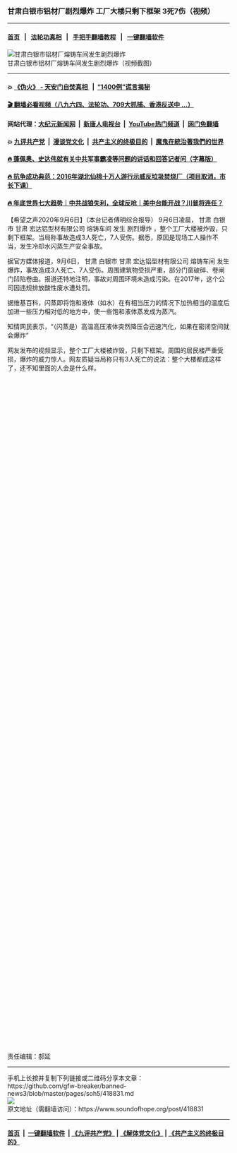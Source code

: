 ### 甘肃白银市铝材厂剧烈爆炸 工厂大楼只剩下框架 3死7伤（视频）
------------------------

#### [首页](https://github.com/gfw-breaker/banned-news3/blob/master/README.md) &nbsp;&nbsp;|&nbsp;&nbsp; [法轮功真相](https://github.com/begood0513/basic/blob/master/README.md)  &nbsp;&nbsp;|&nbsp;&nbsp; [手把手翻墙教程](https://github.com/gfw-breaker/guides/wiki)  &nbsp;&nbsp;|&nbsp;&nbsp; [一键翻墙软件](https://github.com/gfw-breaker/nogfw/blob/master/README.md)  



<div><img alt="甘肃白银市铝材厂熔铸车间发生剧烈爆炸" src="https://img.soundofhope.org/2020-09/wuhanfeiyan_2020-09-06_2-1599397290054.jpg"/>
<br/><figcaption class="caption">
 甘肃白银市铝材厂熔铸车间发生剧烈爆炸（视频截图）
</figcaption></div><hr/>

#### 💥 [《伪火》 - 天安门自焚真相 ](http://141.164.51.119:10000/videos/blog/weihuo.html)&nbsp; |&nbsp; [“1400例”谎言揭秘  ](http://141.164.51.119:10000/videos/blog/jiexi1400.html)

#### [ 🎬  翻墙必看视频（八九六四、法轮功、709大抓捕、香港反送中 ...）](https://github.com/gfw-breaker/links/blob/master/banned.md)

#### 网站代理：[大纪元新闻网](http://167.172.10.89:10080/gb/) &nbsp;|&nbsp; [新唐人电视台](http://167.172.10.89:8808/gb/)  &nbsp;|&nbsp; [YouTube热门频道](http://158.247.203.241/youtube.html) &nbsp;|&nbsp; [网门免翻墙](http://158.247.203.241:11000/show.aspx?name=ogHome)

#### 💥 [九评共产党](http://141.164.51.119:10000/videos/res/jiuping/)&nbsp; |&nbsp; [漫谈党文化](http://141.164.51.119:10000/videos/res/mtdwh/)&nbsp; |&nbsp; [共产主义的终极目的](http://141.164.51.119:10000/videos/res/zjmd/)&nbsp; |&nbsp; [魔鬼在統治著我們的世界](http://141.164.51.119:10000/videos/res/TheSpecter/)  

#### [ 🔥  蓬佩奥、史达伟就有关中共军事霸凌等问题的讲话和回答记者问（字幕版）](http://141.164.51.119:10000/videos/news/pompeo7.html)

#### [ 🔥  抗争成功典范：2016年湖北仙桃十万人游行示威反垃圾焚烧厂（项目取消，市长下课）](http://141.164.51.119:10000/videos/news/xiantao.html)

#### [ 🔥  年底世界七大趋势｜中共战狼失利，全球反呛｜美中台能开战？川普将连任？](http://141.164.51.119:10000/videos/news/tanghao02.html)

<div><div class="Content__Wrapper sc-1bvya0-0 grZQxZ">
 <p class="meta-top">
  <span class="meta">
   【希望之声2020年9月6日】（本台记者傅明综合报导）
  </span>
  9月6日凌晨，
  <ok href="/term/13807">
   甘肃
  </ok>
  <ok href="/term/369145">
   白银市
  </ok>
  <ok href="/term/13807">
   甘肃
  </ok>
  宏达铝型材有限公司
  <ok href="/term/369151">
   熔铸车间
  </ok>
  发生
  <ok href="/term/269827">
   剧烈爆炸
  </ok>
  ，整个工厂大楼被炸毁，只剩下框架。当局称事故造成3人死亡，7人受伤。据悉，原因是现场工人操作不当，发生冷却水闪蒸生产安全事故。
 </p>
 <p>
  据官方媒体报道，9月6日，
  <ok href="/term/13807">
   甘肃
  </ok>
  <ok href="/term/369145">
   白银市
  </ok>
  <ok href="/term/13807">
   甘肃
  </ok>
  宏达铝型材有限公司
  <ok href="/term/369151">
   熔铸车间
  </ok>
  发生爆炸，事故造成3人死亡、7人受伤。周围建筑物受损严重，部分门窗破碎、卷闸门凹陷卷曲。报道还特地注明，事故对周围环境未造成污染。在2017年，这个公司因违规排放酸性废水遭处罚。
 </p>
 <div class="AD_Embed__Wrap-sc-1xslmin-0 igMuqX module desktop">
  <div>
  </div>
 </div>
 <p>
  据维基百科，闪蒸即将饱和液体（如水）在有相当压力的情况下加热相当的温度后加进一些压力相对低的地方中，使一些饱和液体蒸发成为蒸汽。
 </p>
 <p>
  知情网民表示，“（闪蒸是）高温高压液体突然降压会迅速汽化，如果在密闭空间就会爆炸”
 </p>
 <p>
  网友发布的视频显示，整个工厂大楼被炸毁，只剩下框架。周围的居民楼严重受损，爆炸的威力惊人。网友质疑当局称只有3人死亡的说法：整个大楼都成这样了，还不知里面的人会是什么样。
 </p>
 <div class="soh-embed">
  <div class="soh-embed-inner">
   <div class="iframely-embed" style="max-width: 550px;">
    <div class="iframely-responsive" style="padding-bottom: 100%;">
    </div>
   </div>
  </div>
 </div>
 <div class="soh-embed">
  <div class="soh-embed-inner">
   <div class="iframely-embed" style="max-width: 550px;">
    <div class="iframely-responsive" style="padding-bottom: 100%;">
    </div>
   </div>
  </div>
 </div>
 <div class="soh-embed">
  <div class="soh-embed-inner">
   <div class="iframely-embed" style="max-width: 550px;">
    <div class="iframely-responsive" style="padding-bottom: 100%;">
    </div>
   </div>
  </div>
 </div>
 <p class="meta-btm">
  责任编辑：郝延
 </p>
</div>
</div>
<hr/>
手机上长按并复制下列链接或二维码分享本文章：<br/>
https://github.com/gfw-breaker/banned-news3/blob/master/pages/soh5/418831.md <br/>
<a href='https://github.com/gfw-breaker/banned-news3/blob/master/pages/soh5/418831.md'><img src='https://github.com/gfw-breaker/banned-news3/blob/master/pages/soh5/418831.md.png'/></a> <br/>
原文地址（需翻墙访问）：https://www.soundofhope.org/post/418831


------------------------
#### [首页](https://github.com/gfw-breaker/banned-news3/blob/master/README.md) &nbsp;|&nbsp; [一键翻墙软件](https://github.com/gfw-breaker/nogfw/blob/master/README.md) &nbsp;| [《九评共产党》](https://github.com/gfw-breaker/9ping.md/blob/master/README.md#九评之一评共产党是什么) | [《解体党文化》](https://github.com/gfw-breaker/jtdwh.md/blob/master/README.md) | [《共产主义的终极目的》](https://github.com/gfw-breaker/gczydzjmd.md/blob/master/README.md)


<img src='http://gfw-breaker.win/banned-news3/pages/soh5/418831.md' width='0px' height='0px'/>